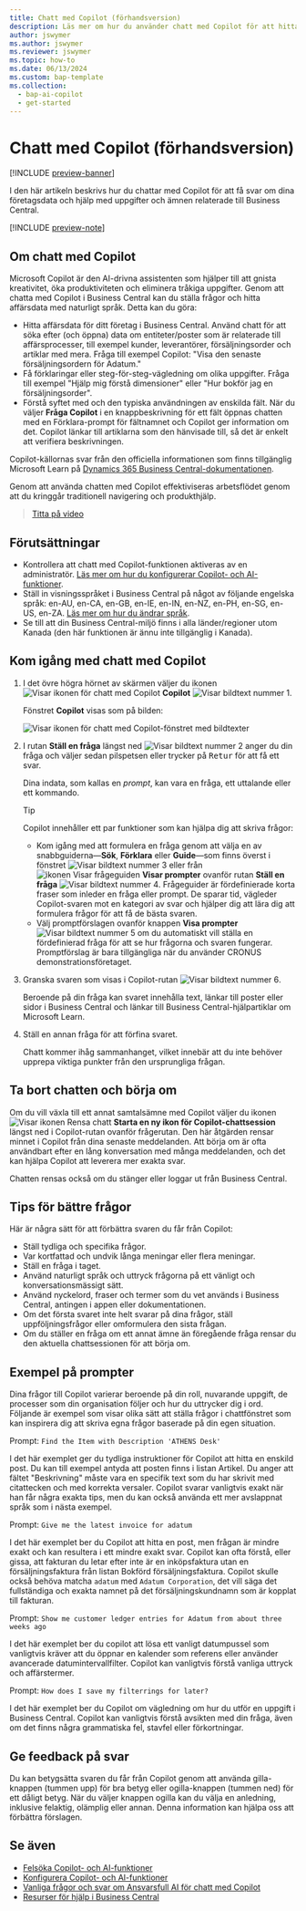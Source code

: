 ```yaml
---
title: Chatt med Copilot (förhandsversion)
description: Läs mer om hur du använder chatt med Copilot för att hitta data och få hjälp i Business Central.
author: jswymer
ms.author: jswymer
ms.reviewer: jswymer
ms.topic: how-to
ms.date: 06/13/2024
ms.custom: bap-template
ms.collection:
  - bap-ai-copilot
  - get-started
---
```


# Chatt med Copilot (förhandsversion)

[!INCLUDE [preview-banner](~/../shared-content/shared/preview-includes/preview-banner.md)]

I den här artikeln beskrivs hur du chattar med Copilot för att få svar om dina företagsdata och hjälp med uppgifter och ämnen relaterade till Business Central.

[!INCLUDE [preview-note](~/../shared-content/shared/preview-includes/production-ready-preview-dynamics365.md)]

## Om chatt med Copilot

Microsoft Copilot är den AI-drivna assistenten som hjälper till att gnista kreativitet, öka produktiviteten och eliminera tråkiga uppgifter. Genom att chatta med Copilot i Business Central kan du ställa frågor och hitta affärsdata med naturligt språk. Detta kan du göra:

- Hitta affärsdata för ditt företag i Business Central. Använd chatt för att söka efter (och öppna) data om entiteter/poster som är relaterade till affärsprocesser, till exempel kunder, leverantörer, försäljningsorder och artiklar med mera. Fråga till exempel Copilot: "Visa den senaste försäljningsordern för Adatum."
- Få förklaringar eller steg-för-steg-vägledning om olika uppgifter. Fråga till exempel "Hjälp mig förstå dimensioner" eller "Hur bokför jag en försäljningsorder".
- Förstå syftet med och den typiska användningen av enskilda fält. När du väljer **Fråga Copilot** i en knappbeskrivning för ett fält öppnas chatten med en Förklara-prompt för fältnamnet och Copilot ger information om det. Copilot länkar till artiklarna som den hänvisade till, så det är enkelt att verifiera beskrivningen.

Copilot-källornas svar från den officiella informationen som finns tillgänglig Microsoft Learn på [Dynamics 365 Business Central-dokumentationen](/dynamics365/business-central/).
  
Genom att använda chatten med Copilot effektiviseras arbetsflödet genom att du kringgår traditionell navigering och produkthjälp.
  
> [Titta på video](https://go.microsoft.com/fwlink/?linkid=2250609)

## Förutsättningar

- Kontrollera att chatt med Copilot-funktionen aktiveras av en administratör. [Läs mer om hur du konfigurerar Copilot- och AI-funktioner](enable-ai.md).
- Ställ in visningsspråket i Business Central på något av följande engelska språk: en-AU, en-CA, en-GB, en-IE, en-IN, en-NZ, en-PH, en-SG, en-US, en-ZA. [Läs mer om hur du ändrar språk](ui-change-basic-settings.md#language).
- Se till att din Business Central-miljö finns i alla länder/regioner utom Kanada (den här funktionen är ännu inte tillgänglig i Kanada).

## Kom igång med chatt med Copilot

1. I det övre högra hörnet av skärmen väljer du ikonen ![Visar ikonen för chatt med Copilot](media/chat-copilot-icon.png) **Copilot** ![Visar bildtext nummer 1](media/callout-number-1.svg).

   Fönstret **Copilot** visas som på bilden:
   
    ![Visar ikonen för chatt med Copilot-fönstret med bildtexter](media/chat-with-copilot-pane.svg)

1. I rutan **Ställ en fråga** längst ned ![Visar bildtext nummer 2](media/callout-number-2.svg) anger du din fråga och väljer sedan pilspetsen eller trycker på <kbd>Retur</kbd> för att få ett svar.

   Dina indata, som kallas en *prompt*, kan vara en fråga, ett uttalande eller ett kommando.

   > [!TIP]
   > Copilot innehåller ett par funktioner som kan hjälpa dig att skriva frågor:
   > - Kom igång med att formulera en fråga genom att välja en av snabbguiderna&mdash;**Sök**, **Förklara** eller **Guide**&mdash;som finns överst i fönstret ![Visar bildtext nummer 3](media/callout-number-3.svg) eller från ![ikonen Visar frågeguiden](media/prompt-guide-icon.png) **Visar prompter** ovanför rutan **Ställ en fråga** ![Visar bildtext nummer 4](media/callout-number-4.svg). Frågeguider är fördefinierade korta fraser som inleder en fråga eller prompt. De sparar tid, vägleder Copilot-svaren mot en kategori av svar och hjälper dig att lära dig att formulera frågor för att få de bästa svaren.
   > - Välj promptförslagen ovanför knappen **Visa prompter** ![Visar bildtext nummer 5](media/callout-number-5.svg) om du automatiskt vill ställa en fördefinierad fråga för att se hur frågorna och svaren fungerar. Promptförslag är bara tillgängliga när du använder CRONUS demonstrationsföretaget.

1. Granska svaren som visas i Copilot-rutan ![Visar bildtext nummer 6](media/callout-number-6.svg).

   Beroende på din fråga kan svaret innehålla text, länkar till poster eller sidor i Business Central och länkar till Business Central-hjälpartiklar om Microsoft Learn.

1. Ställ en annan fråga för att förfina svaret.

   Chatt kommer ihåg sammanhanget, vilket innebär att du inte behöver upprepa viktiga punkter från den ursprungliga frågan.

## Ta bort chatten och börja om

Om du vill växla till ett annat samtalsämne med Copilot väljer du ikonen ![Visar ikonen Rensa chatt](media/clear-chat-icon.png) **Starta en ny ikon för Copilot-chattsession** längst ned i Copilot-rutan ovanför frågerutan. Den här åtgärden rensar minnet i Copilot från dina senaste meddelanden. Att börja om är ofta användbart efter en lång konversation med många meddelanden, och det kan hjälpa Copilot att leverera mer exakta svar.

Chatten rensas också om du stänger eller loggar ut från Business Central.

## Tips för bättre frågor

Här är några sätt för att förbättra svaren du får från Copilot:

- Ställ tydliga och specifika frågor.
- Var kortfattad och undvik långa meningar eller flera meningar.
- Ställ en fråga i taget. <!--Avoid asking about multiple questions in one message.-->
- Använd naturligt språk och uttryck frågorna på ett vänligt och konversationsmässigt sätt.
- Använd nyckelord, fraser och termer som du vet används i Business Central, antingen i appen eller dokumentationen.
- Om det första svaret inte helt svarar på dina frågor, ställ uppföljningsfrågor eller omformulera den sista frågan.
- Om du ställer en fråga om ett annat ämne än föregående fråga rensar du den aktuella chattsessionen för att börja om.

## Exempel på prompter

Dina frågor till Copilot varierar beroende på din roll, nuvarande uppgift, de processer som din organisation följer och hur du uttrycker dig i ord. Följande är exempel som visar olika sätt att ställa frågor i chattfönstret som kan inspirera dig att skriva egna frågor baserade på din egen situation.

Prompt: `Find the Item with Description 'ATHENS Desk'`

I det här exemplet ger du tydliga instruktioner för Copilot att hitta en enskild post. Du kan till exempel antyda att posten finns i listan Artikel. Du anger att fältet "Beskrivning" måste vara en specifik text som du har skrivit med citattecken och med korrekta versaler. Copilot svarar vanligtvis exakt när han får några exakta tips, men du kan också använda ett mer avslappnat språk som i nästa exempel.

Prompt: `Give me the latest invoice for adatum`

I det här exemplet ber du Copilot att hitta en post, men frågan är mindre exakt och kan resultera i ett mindre exakt svar. Copilot kan ofta förstå, eller gissa, att fakturan du letar efter inte är en inköpsfaktura utan en försäljningsfaktura från listan Bokförd försäljningsfaktura. Copilot skulle också behöva matcha `adatum` med `Adatum Corporation`, det vill säga det fullständiga och exakta namnet på det försäljningskundnamn som är kopplat till fakturan.

Prompt: `Show me customer ledger entries for Adatum from about three weeks ago`

I det här exemplet ber du copilot att lösa ett vanligt datumpussel som vanligtvis kräver att du öppnar en kalender som referens eller använder avancerade datumintervallfilter. Copilot kan vanligtvis förstå vanliga uttryck och affärstermer.

Prompt: `How does I save my filterrings for later?`

I det här exemplet ber du Copilot om vägledning om hur du utför en uppgift i Business Central. Copilot kan vanligtvis förstå avsikten med din fråga, även om det finns några grammatiska fel, stavfel eller förkortningar.

## Ge feedback på svar

Du kan betygsätta svaren du får från Copilot genom att använda gilla-knappen (tummen upp) för bra betyg eller ogilla-knappen (tummen ned) för ett dåligt betyg. När du väljer knappen ogilla kan du välja en anledning, inklusive felaktig, olämplig eller annan. Denna information kan hjälpa oss att förbättra förslagen.

<!--
1. If you want help getting you're question started, select the prompts either from the **Find**, **Explain**, or **Guide** buttons at the top of the Coplit pane or use the **View Prompts** menu above **Ask a question** box at the bottom.

   Prompts are predefined short phrases that start a question. Apart from saving you time, they're designed to target responses to specific categories. They also help you undestand how you can phrase questions to get the responses.-->
   
## Se även

- [Felsöka Copilot- och AI-funktioner](ai-copilot-troubleshooting.md)  
- [Konfigurera Copilot- och AI-funktioner](enable-ai.md)  
- [Vanliga frågor och svar om Ansvarsfull AI för chatt med Copilot](faqs-chat-with-copilot.md)  
- [Resurser för hjälp i Business Central](product-help-and-support.md)  

